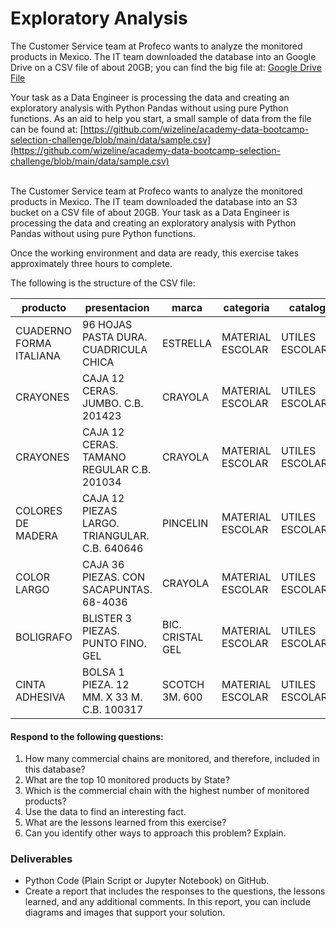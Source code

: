 # Exploratory Analysis

The Customer Service team at Profeco wants to analyze the monitored products in Mexico. The IT team downloaded the database into an Google Drive on a CSV file of about 20GB; you can find the big file at: [Google Drive File](https://drive.google.com/file/d/1crFR4yrS_6DV3_Fh-HrhANJg1-qlyE-O/view?usp=sharing)

Your task as a Data Engineer is processing the data and creating an exploratory analysis with Python Pandas without using pure Python functions. As an aid to help you start, a small sample of data from the file can be found at: [https://github.com/wizeline/academy-data-bootcamp-selection-challenge/blob/main/data/sample.csv](https://github.com/wizeline/academy-data-bootcamp-selection-challenge/blob/main/data/sample.csv)

<br>
The Customer Service team at Profeco wants to analyze the monitored products in Mexico. The IT team downloaded the database into an S3 bucket on a CSV file of about 20GB. Your task as a Data Engineer is processing the data and creating an exploratory analysis with Python Pandas without using pure Python functions.

Once the working environment and data are ready, this exercise takes approximately three hours to complete.

The following is the structure of the CSV file:


| producto                | presentacion                                  | marca            | categoria        | catalogo         | precio | fechaRegistro      | cadenaComercial    | giro       | nombreComercial                         | direccion                             | estado           | municipio | latitud  | longitud   |
| ------------------------- | ----------------------------------------------- | ------------------ | ------------------ | ------------------ | -------- | -------------------- | -------------------- | ------------ | ----------------------------------------- | --------------------------------------- | ------------------ | ----------- | ---------- | ------------ |
| CUADERNO FORMA ITALIANA | 96 HOJAS PASTA DURA. CUADRICULA CHICA         | ESTRELLA         | MATERIAL ESCOLAR | UTILES ESCOLARES | 25.9   | 2011-05-18 0:00:00 | ABASTECEDORA LUMEN | PAPELERIAS | ABASTECEDORA LUMEN SUCURSAL VILLA COAPA | CANNES No. 6 ESQ. CANAL DE MIRAMONTES | DISTRITO FEDERAL | TLALPAN   | 19.29699 | -99.125417 |
| CRAYONES                | CAJA 12 CERAS. JUMBO. C.B. 201423             | CRAYOLA          | MATERIAL ESCOLAR | UTILES ESCOLARES | 27.5   | 2011-05-18 0:00:00 | ABASTECEDORA LUMEN | PAPELERIAS | ABASTECEDORA LUMEN SUCURSAL VILLA COAPA | CANNES No. 6 ESQ. CANAL DE MIRAMONTES | DISTRITO FEDERAL | TLALPAN   | 19.29699 | -99.125417 |
| CRAYONES                | CAJA 12 CERAS. TAMANO REGULAR C.B. 201034     | CRAYOLA          | MATERIAL ESCOLAR | UTILES ESCOLARES | 13.9   | 2011-05-18 0:00:00 | ABASTECEDORA LUMEN | PAPELERIAS | ABASTECEDORA LUMEN SUCURSAL VILLA COAPA | CANNES No. 6 ESQ. CANAL DE MIRAMONTES | DISTRITO FEDERAL | TLALPAN   | 19.29699 | -99.125417 |
| COLORES DE MADERA       | CAJA 12 PIEZAS LARGO. TRIANGULAR. C.B. 640646 | PINCELIN         | MATERIAL ESCOLAR | UTILES ESCOLARES | 46.9   | 2011-05-18 0:00:00 | ABASTECEDORA LUMEN | PAPELERIAS | ABASTECEDORA LUMEN SUCURSAL VILLA COAPA | CANNES No. 6 ESQ. CANAL DE MIRAMONTES | DISTRITO FEDERAL | TLALPAN   | 19.29699 | -99.125417 |
| COLOR LARGO             | CAJA 36 PIEZAS. CON SACAPUNTAS. 68-4036       | CRAYOLA          | MATERIAL ESCOLAR | UTILES ESCOLARES | 115    | 2011-05-18 0:00:00 | ABASTECEDORA LUMEN | PAPELERIAS | ABASTECEDORA LUMEN SUCURSAL VILLA COAPA | CANNES No. 6 ESQ. CANAL DE MIRAMONTES | DISTRITO FEDERAL | TLALPAN   | 19.29699 | -99.125417 |
| BOLIGRAFO               | BLISTER 3 PIEZAS. PUNTO FINO. GEL             | BIC. CRISTAL GEL | MATERIAL ESCOLAR | UTILES ESCOLARES | 32.5   | 2011-05-18 0:00:00 | ABASTECEDORA LUMEN | PAPELERIAS | ABASTECEDORA LUMEN SUCURSAL VILLA COAPA | CANNES No. 6 ESQ. CANAL DE MIRAMONTES | DISTRITO FEDERAL | TLALPAN   | 19.29699 | -99.125417 |
| CINTA ADHESIVA          | BOLSA 1 PIEZA. 12 MM. X 33 M. C.B. 100317     | SCOTCH 3M. 600   | MATERIAL ESCOLAR | UTILES ESCOLARES | 9      | 2011-05-18 0:00:00 | ABASTECEDORA LUMEN | PAPELERIAS | ABASTECEDORA LUMEN SUCURSAL VILLA COAPA | CANNES No. 6 ESQ. CANAL DE MIRAMONTES | DISTRITO FEDERAL | TLALPAN   | 19.29699 | -99.125417 |

#### **Respond to the following questions:**

1. How many commercial chains are monitored, and therefore, included in this database?
2. What are the top 10 monitored products by State?
3. Which is the commercial chain with the highest number of monitored products?
4. Use the data to find an interesting fact.
5. What are the lessons learned from this exercise?
6. Can you identify other ways to approach this problem? Explain.

### Deliverables

* Python Code (Plain Script or Jupyter Notebook) on GitHub.
* Create a report that includes the responses to the questions, the lessons learned, and any additional comments. In this report, you can include diagrams and images that support your solution.
